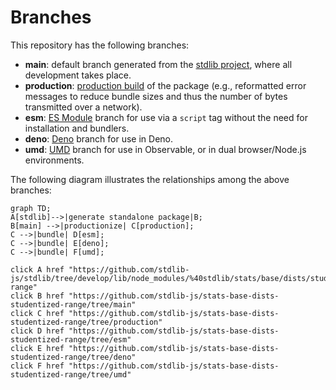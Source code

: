 <!--

@license Apache-2.0

Copyright (c) 2022 The Stdlib Authors.

Licensed under the Apache License, Version 2.0 (the "License");
you may not use this file except in compliance with the License.
You may obtain a copy of the License at

    http://www.apache.org/licenses/LICENSE-2.0

Unless required by applicable law or agreed to in writing, software
distributed under the License is distributed on an "AS IS" BASIS,
WITHOUT WARRANTIES OR CONDITIONS OF ANY KIND, either express or implied.
See the License for the specific language governing permissions and
limitations under the License.

-->

# Branches

This repository has the following branches:

-   **main**: default branch generated from the [stdlib project][stdlib-url], where all development takes place.
-   **production**: [production build][production-url] of the package (e.g., reformatted error messages to reduce bundle sizes and thus the number of bytes transmitted over a network).
-   **esm**: [ES Module][esm-url] branch for use via a `script` tag without the need for installation and bundlers.
-   **deno**: [Deno][deno-url] branch for use in Deno.
-   **umd**: [UMD][umd-url] branch for use in Observable, or in dual browser/Node.js environments.

The following diagram illustrates the relationships among the above branches:

```mermaid
graph TD;
A[stdlib]-->|generate standalone package|B;
B[main] -->|productionize| C[production];
C -->|bundle| D[esm];
C -->|bundle| E[deno];
C -->|bundle| F[umd];

click A href "https://github.com/stdlib-js/stdlib/tree/develop/lib/node_modules/%40stdlib/stats/base/dists/studentized-range"
click B href "https://github.com/stdlib-js/stats-base-dists-studentized-range/tree/main"
click C href "https://github.com/stdlib-js/stats-base-dists-studentized-range/tree/production"
click D href "https://github.com/stdlib-js/stats-base-dists-studentized-range/tree/esm"
click E href "https://github.com/stdlib-js/stats-base-dists-studentized-range/tree/deno"
click F href "https://github.com/stdlib-js/stats-base-dists-studentized-range/tree/umd"
```

[stdlib-url]: https://github.com/stdlib-js/stdlib/tree/develop/lib/node_modules/%40stdlib/stats/base/dists/studentized-range
[production-url]: https://github.com/stdlib-js/stats-base-dists-studentized-range/tree/production
[deno-url]: https://github.com/stdlib-js/stats-base-dists-studentized-range/tree/deno
[umd-url]: https://github.com/stdlib-js/stats-base-dists-studentized-range/tree/umd
[esm-url]: https://github.com/stdlib-js/stats-base-dists-studentized-range/tree/esm